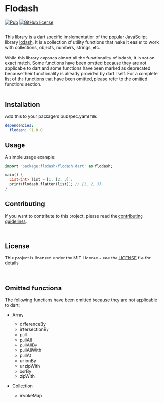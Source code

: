 # Flodash
[![Pub](https://img.shields.io/pub/v/flodash.svg)](https://pub.dartlang.org/packages/flodash)
[![GitHub license](https://img.shields.io/badge/license-MIT-blue.svg)](https://raw.githubusercontent.com/andresaraujo/flodash/master/LICENSE)
<br/><br/>

This library is a dart specific implementation of the popular JavaScript library [lodash](https://lodash.com/). It is a collection of utility functions that make it easier to work with collections, objects, numbers, strings, etc.
<br/><br/>
While this library exposes almost all the functionality of lodash, it is not an exact match. Some functions have been omitted because they are not applicable to dart and some functions have been marked as deprecated because their functionality is already provided by dart itself. For a complete list of the functions that have been omitted, please refer to the [omitted functions](#omitted-functions) section.
<br/><br/>
## Installation

Add this to your package's pubspec.yaml file:

```yaml
dependencies:
  flodash: ^1.0.0
```

## Usage

A simple usage example:

```dart
import 'package:flodash/flodash.dart' as flodash;

main() {
  List<int> list = [1, [2, 3]];
  print(flodash.flatten(list)); // [1, 2, 3]
}
```

## Contributing
If you want to contribute to this project, please read the [contributing guidelines](CONTRIBUTING.md).

<br/>

## License
This project is licensed under the MIT License - see the [LICENSE](LICENSE) file for details

<br/>

## Omitted functions
The following functions have been omitted because they are not applicable to dart:
- Array
  - differenceBy
  - intersectionBy
  - pull
  - pullAll
  - pullAllBy
  - pullAllWith
  - pullAt
  - unionBy
  - unzipWith
  - xorBy
  - zipWith

- Collection
  - invokeMap
